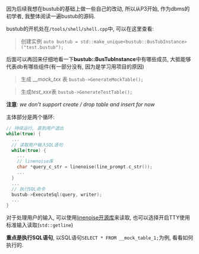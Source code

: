 因为后续我想在bustub的基础上做一些自己的改动, 所以从P3开始, 作为dbms的初学者, 我整体阅读一遍bustub的源码.

bustub的开机处在`/tools/shell/shell.cpp`中, 可以在这里查看:

> 创建实例 `auto bustub = std::make_unique<bustub::BusTubInstance>("test.bustub");`

后面可以再回来仔细地看一下**bustub::BusTubInstance**中有哪些成员, 大抵能够代表db有哪些组件(有一部分没有, 因为是学习用项目的原因)

> 生成 *__mock_txx* 表 `bustub->GenerateMockTable();`

> 生成*test_xxx*表 `bustub->GenerateTestTable();`

**注意**: *we don't support create / drop table and insert for now*

主体部分是两个循环: 

```c++
// 持续运行, 直到用户退出
while(true) {
  ...
  // 读取用户输入SQL语句
  while(true) {
    ...
    // linenoise库
    char *query_c_str = linenoise(line_prompt.c_str());
    ...
  }
  ...
  // 执行SQL命令
  bustub->ExecuteSql(query, writer);
  ...
}
```

对于处理用户的输入, 可以使用[linenoise开源库](https://github.com/antirez/linenoise)来读取, 也可以选择开启TTY使用标准输入读取(`std::getline`)

**重点是执行SQL语句**, 以SQL语句`SELECT * FROM __mock_table_1;`为例, 看看如何执行的.


